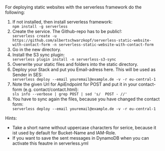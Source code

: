 For deploying static websites with the serverless framework do the following:

<ol>
<li>If not installed, then install serverless framework: </li>
<code>npm install -g serverless</code>

<li>Create the service. The Github-repo has to be public!:</li> 
<code>serverless create -u https://github.com/albertschwarzkopf/serverless-static-website-with-contact-form -n serverless-static-website-with-contact-form</code>

<li>Go in the new directory.</li>

<li>Install the S3 sync plugin:</li>
<code>serverless plugin install -n serverless-s3-sync</code>

<li>Overwrite your static files and folders into the static directory.
  
<li>Deploy your Stack and put you Email-adress here. This will be used as Sender in SES:</li>
  <code>serverless deploy --email youremail@example.de -v -r eu-central-1</code>

<li>Note the given Url for ApiEndpoint for POST and put it in your contact-form (e.g. contact/contact.html):</li>
<code>sls info --verbose | grep POST | sed 's/  POST - //'</code>

<li>You have to sync again the files, because you have changed the contact form:</li>
<code>serverless deploy --email youremail@example.de -v -r eu-central-1</code>
</ol>

Hints:
<ul>
<li>Take a short name without uppercase characters for serice, because it ist used by default for Bucket-Name and IAM-Role.</li>
<li>If you want to save the sent messages in DynamoDB when you can activate this feautre in serverless.yml</li>
